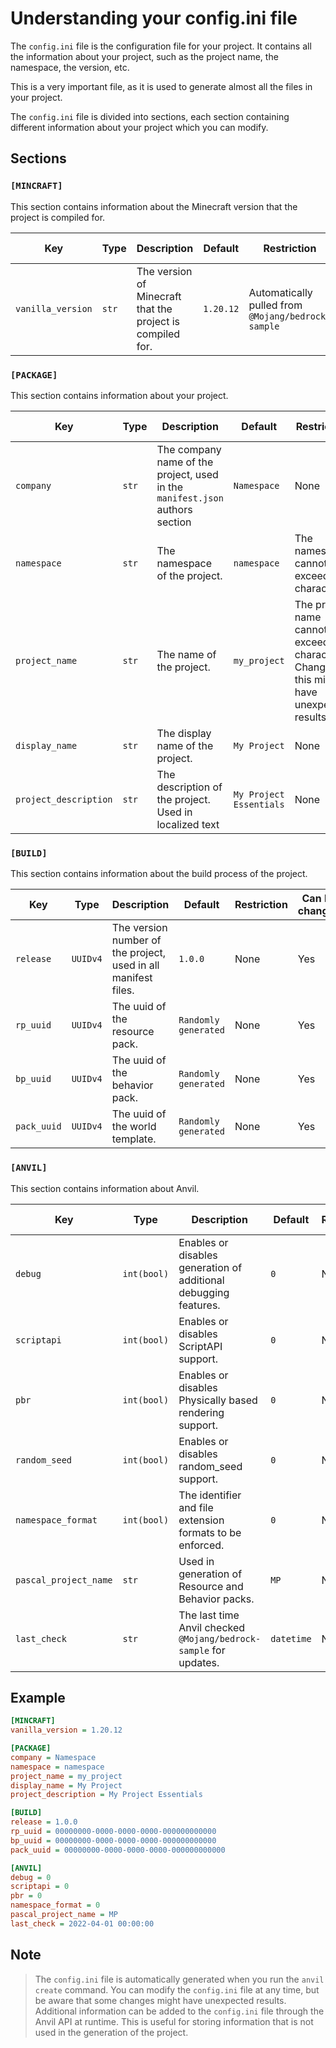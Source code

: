 # Understanding your config.ini file

The `config.ini` file is the configuration file for your project. It contains all the information about your project, such as the project name, the namespace, the version, etc.

This is a very important file, as it is used to generate almost all the files in your project.

The `config.ini` file is divided into sections, each section containing different information about your project which you can modify.

## Sections

### `[MINCRAFT]`

This section contains information about the Minecraft version that the project is compiled for.

| Key | Type | Description | Default | Restriction | Can be changed |
| --- | ---- | ----------- | ------- | ----------- | -------------- |
| `vanilla_version` | `str` | The version of Minecraft that the project is compiled for. | `1.20.12` | Automatically pulled from `@Mojang/bedrock-sample` | Unnecessary |

### `[PACKAGE]`

This section contains information about your project.

| Key | Type | Description | Default | Restriction | Can be changed |
| --- | ---- | ----------- | ------- | ----------- | -------------- |
| `company` | `str` | The company name of the project, used in the `manifest.json` authors section | `Namespace` | None | Yes |
| `namespace` | `str`| The namespace of the project. | `namespace` | The namespace cannot exceed 8 characters. | Not advised |
| `project_name` | `str` | The name of the project. | `my_project` | The project name cannot exceed 16 characters. Changing this might have unexpected results. | Not advised |
| `display_name` | `str` | The display name of the project. | `My Project` | None | Yes |
| `project_description` | `str` | The description of the project. Used in localized text | `My Project Essentials` | None | Yes |

### `[BUILD]`

This section contains information about the build process of the project.

| Key | Type | Description | Default | Restriction | Can be changed |
| --- | ---- | ----------- | ------- | ----------- | -------------- |
| `release` | `UUIDv4` | The version number of the project, used in all manifest files. | `1.0.0` | None | Yes |
| `rp_uuid` | `UUIDv4` | The uuid of the resource pack. | `Randomly generated` | None | Yes |
| `bp_uuid` | `UUIDv4` | The uuid of the behavior pack. | `Randomly generated` | None | Yes |
| `pack_uuid` | `UUIDv4` | The uuid of the world template. | `Randomly generated` | None | Yes |

### `[ANVIL]`

This section contains information about Anvil.

| Key | Type | Description | Default | Restriction | Can be changed |
| --- | ---- | ----------- | ------- | ----------- | -------------- |
| `debug` | `int(bool)` | Enables or disables generation of additional debugging features. | `0` | None | Yes |
| `scriptapi` | `int(bool)` | Enables or disables ScriptAPI support. | `0` | None | Yes |
| `pbr` | `int(bool)` | Enables or disables Physically based rendering support. | `0` | None | Yes |
| `random_seed` | `int(bool)` | Enables or disables random_seed support. | `0` | None | Yes |
| `namespace_format` | `int(bool)` | The identifier and file extension formats to be enforced. | `0` | None | Yes |
| `pascal_project_name` | `str` | Used in generation of Resource and Behavior packs. | `MP` | None | Yes |
| `last_check` | `str` | The last time Anvil checked `@Mojang/bedrock-sample` for updates. | `datetime` | None | Not advised |


## Example

```ini
[MINCRAFT]
vanilla_version = 1.20.12

[PACKAGE]
company = Namespace
namespace = namespace
project_name = my_project
display_name = My Project
project_description = My Project Essentials

[BUILD]
release = 1.0.0
rp_uuid = 00000000-0000-0000-0000-000000000000
bp_uuid = 00000000-0000-0000-0000-000000000000
pack_uuid = 00000000-0000-0000-0000-000000000000

[ANVIL]
debug = 0
scriptapi = 0
pbr = 0
namespace_format = 0
pascal_project_name = MP
last_check = 2022-04-01 00:00:00
```


## Note
> The `config.ini` file is automatically generated when you run the `anvil create` command. You can modify the `config.ini` file at any time, but be aware that some changes might have unexpected results.
> Additional information can be added to the `config.ini` file through the Anvil API at runtime. This is useful for storing information that is not used in the generation of the project.



